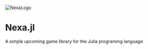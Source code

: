 ![NexaLogo](https://github.com/user-attachments/assets/5c25fc36-cf30-48c6-8d43-7ee5c5f80ee9)

# Nexa.jl
A simple upcoming game library for the Julia programing language
